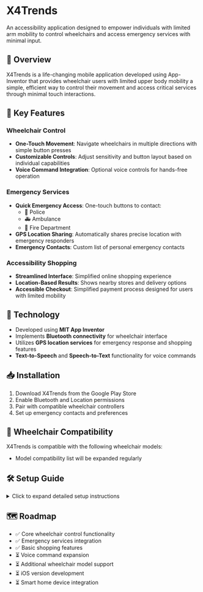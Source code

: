 # X4Trends

An accessibility application designed to empower individuals with limited arm mobility to control wheelchairs and access emergency services with minimal input.

## 🌟 Overview

X4Trends is a life-changing mobile application developed using App-Inventor that provides wheelchair users with limited upper body mobility a simple, efficient way to control their movement and access critical services through minimal touch interactions.

## 🚀 Key Features

### Wheelchair Control
- **One-Touch Movement**: Navigate wheelchairs in multiple directions with simple button presses
- **Customizable Controls**: Adjust sensitivity and button layout based on individual capabilities
- **Voice Command Integration**: Optional voice controls for hands-free operation

### Emergency Services
- **Quick Emergency Access**: One-touch buttons to contact:
  - 🚓 Police
  - 🚑 Ambulance
  - 🚒 Fire Department
- **GPS Location Sharing**: Automatically shares precise location with emergency responders
- **Emergency Contacts**: Custom list of personal emergency contacts

### Accessibility Shopping
- **Streamlined Interface**: Simplified online shopping experience
- **Location-Based Results**: Shows nearby stores and delivery options
- **Accessible Checkout**: Simplified payment process designed for users with limited mobility

## 📱 Technology

- Developed using **MIT App Inventor**
- Implements **Bluetooth connectivity** for wheelchair interface
- Utilizes **GPS location services** for emergency response and shopping features
- **Text-to-Speech** and **Speech-to-Text** functionality for voice commands

## 📥 Installation

1. Download X4Trends from the Google Play Store
2. Enable Bluetooth and Location permissions
3. Pair with compatible wheelchair controllers
4. Set up emergency contacts and preferences

## 🔧 Wheelchair Compatibility

X4Trends is compatible with the following wheelchair models:
- Model compatibility list will be expanded regularly

## 🛠️ Setup Guide

<details>
<summary>Click to expand detailed setup instructions</summary>

### Wheelchair Connection Setup
1. Power on your wheelchair's Bluetooth module
2. Open X4Trends app and navigate to Settings → Connect Device
3. Select your wheelchair from the list of available devices
4. Follow calibration instructions for optimal control

### Emergency Services Setup
1. Navigate to Settings → Emergency Services
2. Enter emergency contact information
3. Test emergency buttons in "Demo Mode" to ensure functionality
4. Configure auto-message templates

</details>

## 🗺️ Roadmap

- ✅ Core wheelchair control functionality
- ✅ Emergency services integration
- ✅ Basic shopping features
- ⏳ Voice command expansion
- ⏳ Additional wheelchair model support
- ⏳ iOS version development
- ⏳ Smart home device integration

